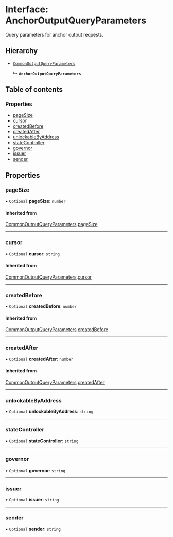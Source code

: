 # Interface: AnchorOutputQueryParameters

Query parameters for anchor output requests.

## Hierarchy

- [`CommonOutputQueryParameters`](CommonOutputQueryParameters.md)

  ↳ **`AnchorOutputQueryParameters`**

## Table of contents

### Properties

- [pageSize](AnchorOutputQueryParameters.md#pagesize)
- [cursor](AnchorOutputQueryParameters.md#cursor)
- [createdBefore](AnchorOutputQueryParameters.md#createdbefore)
- [createdAfter](AnchorOutputQueryParameters.md#createdafter)
- [unlockableByAddress](AnchorOutputQueryParameters.md#unlockablebyaddress)
- [stateController](AnchorOutputQueryParameters.md#statecontroller)
- [governor](AnchorOutputQueryParameters.md#governor)
- [issuer](AnchorOutputQueryParameters.md#issuer)
- [sender](AnchorOutputQueryParameters.md#sender)

## Properties

### pageSize

• `Optional` **pageSize**: `number`

#### Inherited from

[CommonOutputQueryParameters](CommonOutputQueryParameters.md).[pageSize](CommonOutputQueryParameters.md#pagesize)

___

### cursor

• `Optional` **cursor**: `string`

#### Inherited from

[CommonOutputQueryParameters](CommonOutputQueryParameters.md).[cursor](CommonOutputQueryParameters.md#cursor)

___

### createdBefore

• `Optional` **createdBefore**: `number`

#### Inherited from

[CommonOutputQueryParameters](CommonOutputQueryParameters.md).[createdBefore](CommonOutputQueryParameters.md#createdbefore)

___

### createdAfter

• `Optional` **createdAfter**: `number`

#### Inherited from

[CommonOutputQueryParameters](CommonOutputQueryParameters.md).[createdAfter](CommonOutputQueryParameters.md#createdafter)

___

### unlockableByAddress

• `Optional` **unlockableByAddress**: `string`

___

### stateController

• `Optional` **stateController**: `string`

___

### governor

• `Optional` **governor**: `string`

___

### issuer

• `Optional` **issuer**: `string`

___

### sender

• `Optional` **sender**: `string`
